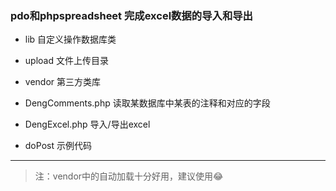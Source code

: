 ### pdo和phpspreadsheet 完成excel数据的导入和导出

- lib 自定义操作数据库类
- upload 文件上传目录
- vendor 第三方类库
- DengComments.php 读取某数据库中某表的注释和对应的字段

- DengExcel.php 导入/导出excel
- doPost 示例代码

---------
>注：vendor中的自动加载十分好用，建议使用😂

